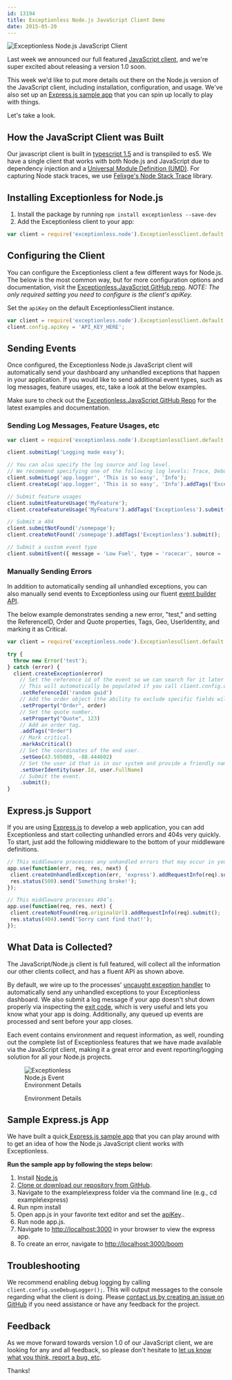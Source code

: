 ```yaml
---
id: 13194
title: Exceptionless Node.js JavaScript Client Demo
date: 2015-05-20
---
```

![Exceptionless Node.js JavaScript Client](/assets/img/news/node-js-header.jpg)

Last week we announced our full featured <a title="Exceptionless JavaScript Client" href="/news/2015/2015-05-13-javascript-client-available-for-preview-testing" target="_blank">JavaScript client</a>, and we're super excited about releasing a version 1.0 soon.

This week we'd like to put more details out there on the Node.js version of the JavaScript client, including installation, configuration, and usage. We've also set up an <a title="Exceptionless Express.js Sample App" href="https://github.com/exceptionless/Exceptionless.JavaScript/blob/master/example/express/app.js" target="_blank">Express.js sample app</a> that you can spin up locally to play with things.

Let's take a look.<!--more-->

## How the JavaScript Client was Built

Our javascript client is built in <a title="TypeScript" href="https://github.com/Microsoft/TypeScript" target="_blank">typescript 1.5</a> and is transpiled to es5. We have a single client that works with both Node.js and JavaScript due to dependency injection and a <a title="Universal Module Definition (UMD)" href="https://github.com/umdjs/umd" target="_blank">Universal Module Definition (UMD)</a>. For capturing Node stack traces, we use <a title="Node Stack Trace" href="https://github.com/felixge/node-stack-trace" target="_blank">Felixge's Node Stack Trace</a> library.

## Installing Exceptionless for Node.js

  1. Install the package by running `npm install exceptionless --save-dev`
  2. Add the Exceptionless client to your app:

```js
var client = require('exceptionless.node').ExceptionlessClient.default;
```

## Configuring the Client

You can configure the Exceptionless client a few different ways for Node.js. The below is the most common way, but for more configuration options and documentation, visit the <a title="Exceptionless JavaScript Client GitHub Page" href="https://github.com/exceptionless/Exceptionless.JavaScript" target="_blank">Exceptionless.JavaScript GitHub repo</a>. _NOTE: The only required setting you need to configure is the client's apiKey._

Set the `apiKey` on the default ExceptionlessClient instance.

```js
var client = require('exceptionless.node').ExceptionlessClient.default;
client.config.apiKey = 'API_KEY_HERE';
```

## Sending Events

Once configured, the Exceptionless Node.js JavaScript client will automatically send your dashboard any unhandled exceptions that happen in your application. If you would like to send additional event types, such as log messages, feature usages, etc, take a look at the below examples.

Make sure to check out the <a title="Exceptionless.JavaScript GitHub Repo" href="https://github.com/exceptionless/Exceptionless.JavaScript" target="_blank">Exceptionless.JavaScript GitHub Repo</a> for the latest examples and documentation.

### Sending Log Messages, Feature Usages, etc

```js
var client = require('exceptionless.node').ExceptionlessClient.default;

client.submitLog('Logging made easy');

// You can also specify the log source and log level.
// We recommend specifying one of the following log levels: Trace, Debug, Info, Warn, Error
client.submitLog('app.logger', 'This is so easy', 'Info');
client.createLog('app.logger', 'This is so easy', 'Info').addTags('Exceptionless').submit();

// Submit feature usages
client.submitFeatureUsage('MyFeature');
client.createFeatureUsage('MyFeature').addTags('Exceptionless').submit();

// Submit a 404
client.submitNotFound('/somepage');
client.createNotFound('/somepage').addTags('Exceptionless').submit();

// Submit a custom event type
client.submitEvent({ message = 'Low Fuel', type = 'racecar', source = 'Fuel System' });
```

### Manually Sending Errors

In addition to automatically sending all unhandled exceptions, you can also manually send events to Exceptionless using our fluent <a title="Exceptionless.JavaScript Event Builder API" href="https://github.com/exceptionless/Exceptionless.JavaScript/blob/master/src/EventBuilder.ts" target="_blank">event builder API</a>.

The below example demonstrates sending a new error, "test," and setting the ReferenceID, Order and Quote properties, Tags, Geo, UserIdentity, and marking it as Critical.

```js
var client = require('exceptionless.node').ExceptionlessClient.default;

try {
  throw new Error('test');
} catch (error) {
  client.createException(error)
    // Set the reference id of the event so we can search for it later (reference:id).
    // This will automatically be populated if you call client.config.useReferenceIds();
    .setReferenceId('random guid')
    // Add the order object (the ability to exclude specific fields will be coming in a future version).
    .setProperty("Order", order)
    // Set the quote number.
    .setProperty("Quote", 123)
    // Add an order tag.
    .addTags("Order")
    // Mark critical.
    .markAsCritical()
    // Set the coordinates of the end user.
    .setGeo(43.595089, -88.444602)
    // Set the user id that is in our system and provide a friendly name.
    .setUserIdentity(user.Id, user.FullName)
    // Submit the event.
    .submit();
}
```

## Express.js Support

If you are using <a title="Express.JS" href="http://expressjs.com/" target="_blank">Express.js</a> to develop a web application, you can add Exceptionless and start collecting unhandled errors and 404s very quickly. To start, just add the following middleware to the bottom of your middleware definitions.

```js
// This middleware processes any unhandled errors that may occur in your middleware.
app.use(function(err, req, res, next) {
 client.createUnhandledException(err, 'express').addRequestInfo(req).submit();
 res.status(500).send('Something broke!');
});

// This middleware processes 404’s.
app.use(function(req, res, next) {
 client.createNotFound(req.originalUrl).addRequestInfo(req).submit();
 res.status(404).send('Sorry cant find that!');
});
```

## What Data is Collected?

The JavaScript/Node.js client is full featured, will collect all the information our other clients collect, and has a fluent API as shown above.

By default, we wire up to the processes' <a title="Exceptionless Uncaught Exception Handler" href="https://github.com/exceptionless/Exceptionless.JavaScript/blob/master/src/exceptionless.node.ts#L29-L31" target="_blank">uncaught exception handler</a> to automatically send any unhandled exceptions to your Exceptionless dashboard. We also submit a log message if your app doesn't shut down properly via inspecting the <a title="Exit Code" href="https://github.com/exceptionless/Exceptionless.JavaScript/blob/master/src/exceptionless.node.tsL33-L81" target="_blank">exit code</a>, which is very useful and lets you know what your app is doing. Additionally, any queued up events are processed and sent before your app closes.

Each event contains environment and request information, as well, rounding out the complete list of Exceptionless features that we have made available via the JavaScript client, making it a great error and event reporting/logging solution for all your Node.js projects.<figure id="attachment_13200" class="thumbnail wp-caption alignleft" style="width: 150px">

![Exceptionless Node.js Event Environment Details](/assets/img/news/node-js-event-environment-details-150x150.png)<figcaption class="caption wp-caption-text">Environment Details</figcaption></figure>

<h2 style="clear: both;">
  Sample Express.js App
</h2>

We have built a quick<a title="Exceptionless Express.js Sample App" href="https://github.com/exceptionless/Exceptionless.JavaScript/blob/master/example/express/app.js" target="_blank"> Express.js sample app</a> that you can play around with to get an idea of how the Node.js JavaScript client works with Exceptionless.

**Run the sample app by following the steps below:**

  1. Install [Node.js](https://nodejs.org/)
  2. <a title="Exceptionless JavaScript Client GitHub" href="https://github.com/exceptionless/Exceptionless.JavaScript" target="_blank">Clone or download our repository from GitHub</a>.
  3. Navigate to the example\express folder via the command line (e.g., cd example\express)
  4. Run npm install
  5. Open app.js in your favorite text editor and set the <a title="Exceptionless.JavaScript Sample App apiKey and serverUrl" href="https://github.com/exceptionless/Exceptionless.JavaScript/blob/master/example/express/app.js#L5-L6" target="_blank">apiKey</a>..
  6. Run node app.js.
  7. Navigate to <http://localhost:3000> in your browser to view the express app.
  8. To create an error, navigate to <http://localhost:3000/boom>

## Troubleshooting

We recommend enabling debug logging by calling `client.config.useDebugLogger();`. This will output messages to the console regarding what the client is doing. Please <a title="Exceptionless JavaScript Client Issues" href="https://github.com/exceptionless/Exceptionless.JavaScript/issues" target="_blank">contact us by creating an issue on GitHub</a> if you need assistance or have any feedback for the project.

## Feedback

As we move forward towards version 1.0 of our JavaScript client, we are looking for any and all feedback, so please don't hesitate to <a title="Exceptionless JavaScript Client Feedback" href="https://github.com/exceptionless/Exceptionless.JavaScript/issues" target="_blank">let us know what you think, report a bug, etc</a>.

Thanks!
